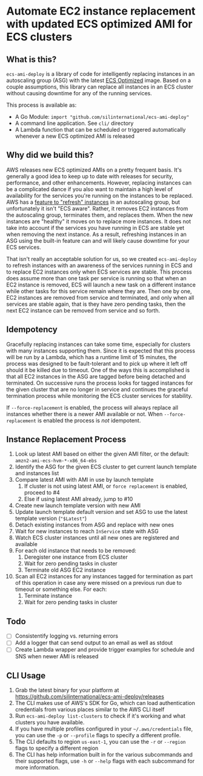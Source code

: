 # Automate EC2 instance replacement with updated ECS optimized AMI for ECS clusters

## What is this?
`ecs-ami-deploy` is a library of code for intelligently replacing instances in an autoscaling group (ASG) with
the latest [ECS Optimized](https://docs.aws.amazon.com/AmazonECS/latest/developerguide/ecs-optimized_AMI.html) image. 
Based on a couple assumptions, this library can replace all instances in an ECS cluster without causing downtime for 
any of the running services.

This process is available as:
 - A Go Module: `import "github.com/silinternational/ecs-ami-deploy"`
 - A command line application. See `cli/` directory
 - A Lambda function that can be scheduled or triggered automatically whenever a new ECS optimized AMI is released

## Why did we build this?
AWS releases new ECS optimized AMIs on a pretty frequent basis. It's generally a good idea to keep up to 
date with releases for security, performance, and other enhancements. However, replacing instances can be
a complicated dance if you also want to maintain a high level of availability for the services you're 
running on the instances to be replaced. AWS has a 
[feature to "refresh" instances](https://docs.aws.amazon.com/autoscaling/ec2/userguide/asg-instance-refresh.html) 
in an autoscaling group, but unfortunately it isn't "ECS aware". Rather, it removes EC2 instances from the autoscaling group, 
terminates them, and replaces them. When the new instances are "healthy" it moves on to replace more instances.
It does not take into account if the services you have running in ECS are stable yet when removing the next instance.
As a result, refreshing instances in an ASG using the built-in feature can and will likely cause downtime for your
ECS services. 

That isn't really an acceptable solution for us, so we created `ecs-ami-deploy` to refresh instances with
an awareness of the services running in ECS and to replace EC2 instances only when ECS services are stable. This
process does assume more than one task per service is running so that when an EC2 instance is removed, ECS
will launch a new task on a different instance while other tasks for this service remain where they are. Then 
one by one, EC2 instances are removed from service and terminated, and only when all services are stable again, that is
they have zero pending tasks, then the next EC2 instance can be removed from service and so forth. 

## Idempotency
Gracefully replacing instances can take some time, especially for clusters with many instances supporting them. Since 
it is expected that this process will be run by a Lambda, which has a runtime limit of 15 minutes, the process was 
designed to be fault-tolerant and to pick up where it left off should it be killed due to timeout. One of the ways 
this is accomplished is that all EC2 instances in the ASG are tagged before being detached and terminated. On successive runs
the process looks for tagged instances for the given cluster that are no longer in service and continues the graceful 
termination process while monitoring the ECS cluster services for stability.

If `--force-replacement` is enabled, the process will always replace all instances whether there is a newer AMI 
available or not. When `--force-replacement` is enabled the process is _not_ idempotent.  

## Instance Replacement Process

 1. Look up latest AMI based on either the given AMI filter, or the default: `amzn2-ami-ecs-hvm-*-x86_64-ebs`
 2. Identify the ASG for the given ECS cluster to get current launch template and instances list
 3. Compare latest AMI with AMI in use by launch template
    1. If cluster is not using latest AMI, or `force replacement` is enabled, proceed to #4
    2. Else if using latest AMI already, jump to #10
 4. Create new launch template version with new AMI
 5. Update launch template default version and set ASG to use the latest template version (`"$Latest"`)
 6. Detach existing instances from ASG and replace with new ones
 7. Wait for new instances to reach `InService` state with ASG
 8. Watch ECS cluster instances until all new ones are registered and available
 9. For each old instance that needs to be removed:
     1. Deregister one instance from ECS cluster
     2. Wait for zero pending tasks in cluster
     3. Terminate old ASG EC2 instance
 10. Scan all EC2 instances for any instances tagged for termination as part of this operation in case any 
     were missed on a previous run due to timeout or something else. For each:
     1. Terminate instance
     2. Wait for zero pending tasks in cluster
   
## Todo
 - [ ] Consistentify logging vs. returning errors
 - [ ] Add a logger that can send output to an email as well as stdout
 - [ ] Create Lambda wrapper and provide trigger examples for schedule and SNS when newer AMI is released

## CLI Usage
1. Grab the latest binary for your platform at https://github.com/silinternational/ecs-ami-deploy/releases
2. The CLI makes use of AWS's SDK for Go, which can load authentication credentials from various places similar to the 
   AWS CLI itself
3. Run `ecs-ami-deploy list-clusters` to check if it's working and what clusters you have available.
4. If you have multiple profiles configured in your `~/.aws/credentials` file, you can use the `-p` or `--profile` 
   flags to specify a different profile.
5. The CLI defaults to region `us-east-1`, you can use the `-r` or `--region` flags to specify a different region
6. The CLI has help information built in for the various subcommands and their supported flags, use `-h` or `--help` 
   flags with each subcommand for more information.
